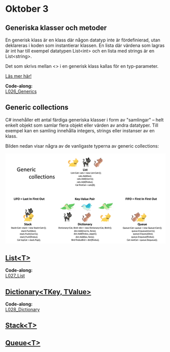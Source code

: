 # Oktober 3

## Generiska klasser och metoder

En generisk klass är en klass där någon datatyp inte är fördefinierad, utan deklareras i koden som instantierar klassen. En lista där värdena som lagras är int har till exempel datatypen List\<int\> och en lista med strings är en List\<string\>.

Det som skrivs mellan \<\> i en generisk klass kallas för en typ-parameter.

[Läs mer här!](https://learn.microsoft.com/en-us/dotnet/csharp/fundamentals/types/generics)

**Code-along:**  
[L026_Generics](https://github.com/everyloop/NEU25G-Csharp/blob/master/Code-alongs/L026_Generics/Program.cs)

## Generic collections

C# innehåller ett antal färdiga generiska klasser i form av "samlingar" – helt enkelt objekt som samlar flera objekt eller värden av andra datatyper. Till exempel kan en samling innehålla integers, strings eller instanser av en klass.

Bilden nedan visar några av de vanligaste typerna av generic collections:

![GenericCollections](https://github.com/everyloop/NEU25G-Csharp/blob/master/Lecture-notes/Images/GenericCollections.png)

## [List\<T\>](https://learn.microsoft.com/en-us/dotnet/api/system.collections.generic.list-1?view=net-8.0)

**Code-along:**  
[L027_List](https://github.com/everyloop/NEU25G-Csharp/blob/master/Code-alongs/L027_List/Program.cs)

## [Dictionary\<TKey, TValue\>](https://learn.microsoft.com/en-us/dotnet/api/system.collections.generic.dictionary-2?view=net-8.0)

**Code-along:**  
[L028_Dictionary](https://github.com/everyloop/NEU25G-Csharp/blob/master/Code-alongs/L028_Dictionary/Program.cs)

## [Stack\<T\>](https://learn.microsoft.com/en-us/dotnet/api/system.collections.generic.stack-1?view=net-8.0)

## [Queue\<T\>](https://learn.microsoft.com/en-us/dotnet/api/system.collections.generic.queue-1?view=net-8.0)

